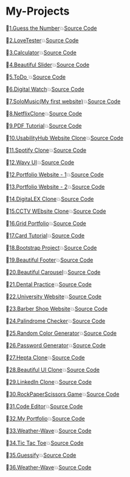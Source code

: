 # My-Projects

🎯[1.Guess the Number](https://ghanendrabhardwaj19.github.io/My-Projects/)💥[Source Code](https://github.com/GhanendraBhardwaj19/My-Projects/commit/a04d139d4776570f266d53e351c383d6d481f7b3)

🎯[2.LoveTester](https://ghanendrabhardwaj19.github.io/My-Projects/LoveTester/index.html)💥[Source Code](https://github.com/GhanendraBhardwaj19/My-Projects/blob/main/LoveTester/index.html)

🎯[3.Calculator](https://ghanendrabhardwaj19.github.io/My-Projects/calculator/index.html)💥[Source Code](https://github.com/GhanendraBhardwaj19/My-Projects/blob/main/calculator/index.html)

🎯[4.Beautiful Slider](https://ghanendrabhardwaj19.github.io/My-Projects/Slider/index.html)💥[Source Code](https://github.com/GhanendraBhardwaj19/My-Projects/blob/main/Slider)

🎯[5.ToDo ](https://ghanendrabhardwaj19.github.io/My-Projects/ToDo/index.html)💥[Source Code](https://github.com/GhanendraBhardwaj19/My-Projects/blob/main/ToDo)

🎯[6.Digital Watch](https://ghanendrabhardwaj19.github.io/My-Projects/watch/index.html)💥[Source Code](https://github.com/GhanendraBhardwaj19/My-Projects/blob/main/watch/index.html)

🎯[7.SoloMusic(My first website)](https://ghanendrabhardwaj19.github.io/My-Projects/SoloMusic/index.html)💥[Source Code](https://github.com/GhanendraBhardwaj19/My-Projects/blob/main/SoloMusic/index.html)

🎯[8.NetflixClone](https://ghanendrabhardwaj19.github.io/My-Projects/NetflixClone/index.html)💥[Source Code](https://github.com/GhanendraBhardwaj19/My-Projects/blob/main/NetflixClone)

🎯[9.PDF Tutorial](https://ghanendrabhardwaj19.github.io/My-Projects/PDFTut/index.html)💥[Source Code](https://github.com/GhanendraBhardwaj19/My-Projects/blob/main/PDFTut/index.html)

🎯[10.UsabilityHub Website Clone](https://ghanendrabhardwaj19.github.io/My-Projects/UsabilityhubClone/index.html)💥[Source Code](https://github.com/GhanendraBhardwaj19/My-Projects/blob/main/UsabilityhubClone)

🎯[11.Spotify Clone](https://ghanendrabhardwaj19.github.io/My-Projects/SpotifyClone/index.html)💥[Source Code](https://github.com/GhanendraBhardwaj19/My-Projects/blob/main/SpotifyClone/index.html)

🎯[12.Wavy UI](https://ghanendrabhardwaj19.github.io/My-Projects/WavyTut/index.html)💥[Source Code](https://github.com/GhanendraBhardwaj19/My-Projects/blob/main/WavyTut/index.html)

🎯[12.Portfolio Website - 1](https://ghanendrabhardwaj19.github.io/My-Projects/portfolio/index.html)💥[Source Code](https://github.com/GhanendraBhardwaj19/My-Projects/blob/main/portfolio/index.html)

🎯[13.Portfolio Website - 2](https://ghanendrabhardwaj19.github.io/My-Projects/PorfolioWebsite/index.html)💥[Source Code](https://github.com/GhanendraBhardwaj19/My-Projects/blob/main/PorfolioWebsite)

🎯[14.DigitaLEX Clone](https://ghanendrabhardwaj19.github.io/My-Projects/DigitaLEXClone/index.html)💥[Source Code](https://github.com/GhanendraBhardwaj19/My-Projects/blob/main/DigitaLEXClone/index.html)

🎯[15.CCTV WEbsite Clone](https://ghanendrabhardwaj19.github.io/My-Projects/CCTVWebClone/index.html)💥[Source Code](https://github.com/GhanendraBhardwaj19/My-Projects/blob/main/CCTVWebClone/index.html)

🎯[16.Grid Portfolio](https://ghanendrabhardwaj19.github.io/My-Projects/GridPortfolio/index.html)💥[Source Code](https://github.com/GhanendraBhardwaj19/My-Projects/blob/main/GridPortfolio/index.html)

🎯[17.Card Tutorial](https://ghanendrabhardwaj19.github.io/My-Projects/Cards/index.html)💥[Source Code](https://github.com/GhanendraBhardwaj19/My-Projects/blob/main/Cards/index.html)

🎯[18.Bootstrap Project](https://ghanendrabhardwaj19.github.io/My-Projects/BootstrapProject/index.html)💥[Source Code](https://github.com/GhanendraBhardwaj19/My-Projects/blob/main/BootstrapProject)

🎯[19.Beautiful Footer](https://ghanendrabhardwaj19.github.io/My-Projects/footer/index.html)💥[Source Code](https://github.com/GhanendraBhardwaj19/My-Projects/blob/main/footer/index.html)

🎯[20.Beautiful Carousel](https://ghanendrabhardwaj19.github.io/My-Projects/HTMLCSSSlider/index.html)💥[Source Code](https://github.com/GhanendraBhardwaj19/My-Projects/blob/main/HTMLCSSSlider)


🎯[21.Dental Practice](https://ghanendrabhardwaj19.github.io/My-Projects/DentalWebsite/index.html)💥[Source Code](https://github.com/GhanendraBhardwaj19/My-Projects/blob/main/DentalWebsite)

🎯[22.University Website](https://ghanendrabhardwaj19.github.io/My-Projects/UniversityWebsiteDesign/index.html)💥[Source Code](https://github.com/GhanendraBhardwaj19/My-Projects/blob/main/UniversityWebsiteDesign)

🎯[23.Barber Shop Website](https://ghanendrabhardwaj19.github.io/My-Projects/BarberShop/index.html)💥[Source Code](https://github.com/GhanendraBhardwaj19/My-Projects/blob/main/BarberShop)

🎯[24.Palindrome Checker](https://ghanendrabhardwaj19.github.io/My-Projects/palindrome/index.html)💥[Source Code](https://github.com/GhanendraBhardwaj19/My-Projects/blob/main/palindrome)

🎯[25.Random Color Generator](https://ghanendrabhardwaj19.github.io/My-Projects/randomcolor/index.html)💥[Source Code](https://github.com/GhanendraBhardwaj19/My-Projects/blob/main/randomcolor/index.html)


🎯[26.Password Generator](https://ghanendrabhardwaj19.github.io/My-Projects/PasswordGenerator/index.html)💥[Source Code](https://github.com/GhanendraBhardwaj19/My-Projects/blob/main/PasswordGenerator)

🎯[27.Hepta Clone](https://ghanendrabhardwaj19.github.io/My-Projects/HeptaClone/index.html)💥[Source Code](https://github.com/GhanendraBhardwaj19/My-Projects/blob/main/HeptaClone)

🎯[28.Beautiful UI Clone](https://ghanendrabhardwaj19.github.io/My-Projects/BeautifulUIClone/index.html)💥[Source Code](https://github.com/GhanendraBhardwaj19/My-Projects/blob/main/BeautifulUIClone)

🎯[29.LinkedIn Clone](https://ghanendrabhardwaj19.github.io/My-Projects/LinkedInClone/index.html)💥[Source Code](https://github.com/GhanendraBhardwaj19/My-Projects/blob/main/LinkedInClone)

🎯[30.RockPaperScissors Game](https://ghanendrabhardwaj19.github.io/My-Projects/RockPaperScissors/index.html)💥[Source Code](https://github.com/GhanendraBhardwaj19/My-Projects/blob/main/RockPaperScissors)

🎯[31.Code Editor](https://ghanendrabhardwaj19.github.io/My-Projects/CodeEditor/CodeEditor/index.html)💥[Source Code](https://github.com/GhanendraBhardwaj19/My-Projects/blob/main/CodeEditor)

🎯[32.My Portfolio](https://ghanendrabhardwaj19.github.io/My-Projects/PortfolioWebsite/index.html)💥[Source Code](https://github.com/GhanendraBhardwaj19/My-Projects/blob/main/PortfolioWebsite)

🎯[33.Weather-Wave](https://ghanendrabhardwaj19.github.io/weather-app-react)💥[Source Code](https://github.com/GhanendraBhardwaj19/weather-app-react)

🎯[34.Tic Tac Toe](https://ghanendrabhardwaj19.github.io/react-js-projects/)💥[Source Code](https://github.com/GhanendraBhardwaj19/react-js-projects)

🎯[35.Guessify](https://ghanendrabhardwaj19.github.io/guessify)💥[Source Code](https://github.com/GhanendraBhardwaj19/guessify)

🎯[36.Weather-Wave](https://ghanendrabhardwaj19.github.io/number-nine/)💥[Source Code](https://github.com/GhanendraBhardwaj19/number-nine)




